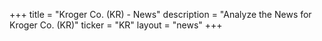 +++
title = "Kroger Co. (KR) - News"
description = "Analyze the News for Kroger Co. (KR)"
ticker = "KR"
layout = "news"
+++

